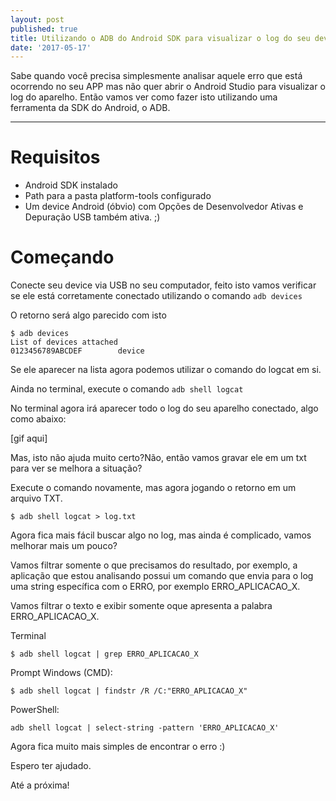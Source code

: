 ```yaml
---
layout: post
published: true
title: Utilizando o ADB do Android SDK para visualizar o log do seu device Android.
date: '2017-05-17'
---
```


Sabe quando você precisa simplesmente analisar aquele erro que está ocorrendo no seu APP
mas não quer abrir o Android Studio para visualizar o log do aparelho. Então vamos ver como 
fazer isto utilizando uma ferramenta da SDK do Android, o ADB.  

---  

# Requisitos

* Android SDK instalado
* Path para a pasta platform-tools configurado
* Um device Android (óbvio) com Opções de Desenvolvedor Ativas e Depuração USB também ativa. ;)

# Começando

Conecte seu device via USB no seu computador, feito isto vamos verificar se ele está corretamente conectado utilizando o comando `adb devices`

O retorno será algo parecido com isto

```
$ adb devices
List of devices attached
0123456789ABCDEF        device

```

Se ele aparecer na lista agora podemos utilizar o comando do logcat em si.

Ainda no terminal, execute o comando `adb shell logcat`

No terminal agora irá aparecer todo o log do seu aparelho conectado, algo como abaixo:

[gif aqui]

Mas, isto não ajuda muito certo?Não, então vamos gravar ele em um txt para ver se melhora a situação?

Execute o comando novamente, mas agora jogando o retorno em um arquivo TXT.

```
$ adb shell logcat > log.txt

```

Agora fica mais fácil buscar algo no log, mas ainda é complicado, vamos melhorar mais um pouco?

Vamos filtrar somente o que precisamos do resultado, por exemplo, a aplicação que estou analisando possui um comando que envia para o log uma string específica com o ERRO, por exemplo ERRO_APLICACAO_X.

Vamos filtrar o texto e exibir somente oque apresenta a palabra ERRO_APLICACAO_X.

Terminal

```
$ adb shell logcat | grep ERRO_APLICACAO_X
```

Prompt Windows (CMD):

```
$ adb shell logcat | findstr /R /C:"ERRO_APLICACAO_X"

```

PowerShell:


```
adb shell logcat | select-string -pattern 'ERRO_APLICACAO_X'

```

Agora fica muito mais simples de encontrar o erro :)

Espero ter ajudado.

Até a próxima!
